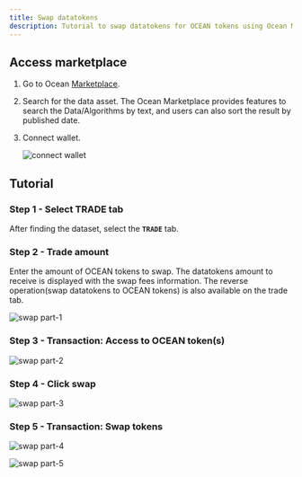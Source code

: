 ```yaml
---
title: Swap datatokens
description: Tutorial to swap datatokens for OCEAN tokens using Ocean Market
---
```


## Access marketplace

1. Go to Ocean <a href="https://v4.market.oceanprotocol.com/" target="_blank">Marketplace</a>.
2. Search for the data asset.
   The Ocean Marketplace provides features to search the Data/Algorithms by text, and users can also sort the result by published date.

3. Connect wallet.

   ![connect wallet](images/marketplace/consume-connect-wallet.png 'Connect wallet')

## Tutorial

### Step 1 - Select TRADE tab

After finding the dataset, select the **`TRADE`** tab.

### Step 2 - Trade amount

Enter the amount of OCEAN tokens to swap. The datatokens amount to receive is displayed with the swap fees information. The reverse operation(swap datatokens to OCEAN tokens) is also available on the trade tab.

![swap part-1](images/marketplace/Swap-1.png 'Amount of OCEANs to swap')

### Step 3 - Transaction: Access to OCEAN token(s)

![swap part-2](images/marketplace/Swap-2.png 'Transaction: Approve spend limit')

### Step 4 - Click swap

![swap part-3](images/marketplace/Swap-3.png 'Swap tokens')

### Step 5 - Transaction: Swap tokens

![swap part-4](images/marketplace/Swap-4.png 'Transaction: Swap tokens')

![swap part-5](images/marketplace/Swap-5.png 'View transaction')
